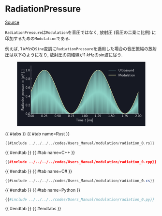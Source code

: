 # RadiationPressure
[Source](https://github.com/shinolab/autd3-rs/blob/v32.0.1/autd3/src/datagram/modulation/radiation_pressure.rs)

`RadiationPressure`は`Modulation`を音圧ではなく, 放射圧 (音圧の二乗に比例) に印加するための`Modulation`である.

例えば, $\SI{1}{kHz}$の`Sine`変調に`RadiationPressure`を適用した場合の音圧振幅の放射圧は以下のようになり, 放射圧の包絡線が$\SI{1}{kHz}$のsin波に従う.

<figure>
  <img src="../../../fig/Users_Manual/sine_1k_mod_rad.png"/>
</figure>

{{ #tabs }}
{{ #tab name=Rust }}
```rust
{{#include ../../../../codes/Users_Manual/modulation/radiation_0.rs}}
```
{{ #endtab }}
{{ #tab name=C++ }}
```cpp
{{#include ../../../../codes/Users_Manual/modulation/radiation_0.cpp}}
```
{{ #endtab }}
{{ #tab name=C# }}
```cs
{{#include ../../../../codes/Users_Manual/modulation/radiation_0.cs}}
```
{{ #endtab }}
{{ #tab name=Python }}
```python
{{#include ../../../../codes/Users_Manual/modulation/radiation_0.py}}
```
{{ #endtab }}
{{ #endtabs }}
